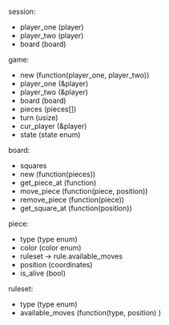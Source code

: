 
session:
- player_one (player)
- player_two (player)
- board (board)

game:
- new (function(player_one, player_two))
- player_one (&player)
- player_two (&player)
- board (board)
- pieces (pieces[])
- turn (usize)
- cur_player (&player)
- state (state enum)

board:
- squares
- new (function(pieces))
- get_piece_at (function)
- move_piece (function(piece, position))
- remove_piece (function(piece))
- get_square_at (function(position))

piece:
- type (type enum)
- color (color enum)
- ruleset -> rule.available_moves
- position (coordinates)
- is_alive (bool)

ruleset:
- type (type enum)
- available_moves (function(type, position) )
